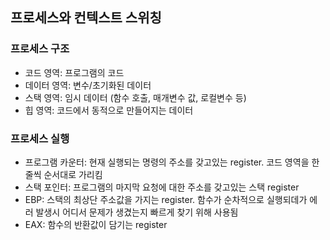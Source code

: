 ## 프로세스와 컨텍스트 스위칭

### 프로세스 구조
- 코드 영역: 프로그램의 코드
- 데이터 영역: 변수/초기화된 데이터
- 스택 영역: 임시 데이터 (함수 호출, 매개변수 값, 로컬변수 등)
- 힙 영역: 코드에서 동적으로 만들어지는 데이터

### 프로세스 실행
- 프로그램 카운터: 현재 실행되는 명령의 주소를 갖고있는 register. 코드 영역을 한줄씩 순서대로 가리킴
- 스택 포인터: 프로그램의 마지막 요청에 대한 주소를 갖고있는 스택 register
- EBP: 스택의 최상단 주소값을 가지는 register. 함수가 순차적으로 실행되데가 에러 발생시 어디서 문제가 생겼는지 빠르게 찾기 위해 사용됨  
- EAX: 함수의 반환값이 담기는 register
